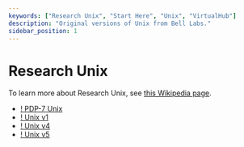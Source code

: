 ```yaml
---
keywords: ["Research Unix", "Start Here", "Unix", "VirtualHub"]
description: "Original versions of Unix from Bell Labs."
sidebar_position: 1
---
```


# Research Unix

To learn more about Research Unix, see [this Wikipedia page](https://en.wikipedia.org/wiki/Research_Unix).

- [! PDP-7 Unix](/1970s/1970/pdp7unix/)
- [! Unix v1](/1970s/1971/unix-v1/)
- [! Unix v4](/1970s/1973/unix-v4/)
- [! Unix v5](/1970s/1974/unix-v5/)
